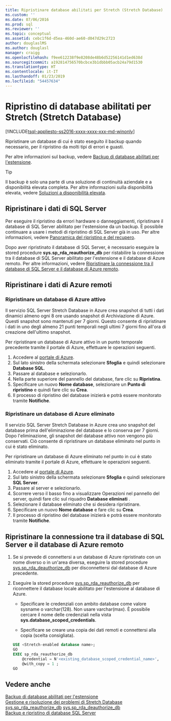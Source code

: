 ```yaml
---
title: Ripristinare database abilitati per Stretch (Stretch Database) | Microsoft Docs
ms.custom: ''
ms.date: 07/06/2016
ms.prod: sql
ms.reviewer: ''
ms.topic: conceptual
ms.assetid: cebc1f6d-d5ea-460d-ae60-d047d29c2723
author: douglaslMS
ms.author: douglasl
manager: craigg
ms.openlocfilehash: f9ee612238f9e8208de48b6d52256141d1ed638d
ms.sourcegitcommit: a192814756570bcbce3b1dbbb05acb24a79d1530
ms.translationtype: HT
ms.contentlocale: it-IT
ms.lasthandoff: 01/23/2019
ms.locfileid: "54457634"
---
```

# <a name="restore-stretch-enabled-databases-stretch-database"></a>Ripristino di database abilitati per Stretch (Stretch Database)
[!INCLUDE[tsql-appliesto-ss2016-xxxx-xxxx-xxx-md-winonly](../../includes/tsql-appliesto-ss2016-xxxx-xxxx-xxx-md-winonly.md)]


  Ripristinare un database di cui è stato eseguito il backup quando necessario, per il ripristino da molti tipi di errori e guasti.
  
  Per altre informazioni sul backup, vedere [Backup di database abilitati per l'estensione](../../sql-server/stretch-database/backup-stretch-enabled-databases-stretch-database.md).

> [!TIP]
> Il backup è solo una parte di una soluzione di continuità aziendale e a disponibilità elevata completa. Per altre informazioni sulla disponibilità elevata, vedere [Soluzioni a disponibilità elevata](../../database-engine/sql-server-business-continuity-dr.md).

## <a name="restore-your-sql-server-data"></a>Ripristinare i dati di SQL Server
Per eseguire il ripristino da errori hardware o danneggiamenti, ripristinare il database di SQL Server abilitato per l'estensione da un backup. È possibile continuare a usare i metodi di ripristino di SQL Server già in uso. Per altre informazioni, vedere [Panoramica del ripristino e del recupero](../../relational-databases/backup-restore/restore-and-recovery-overview-sql-server.md).

Dopo aver ripristinato il database di SQL Server, è necessario eseguire la stored procedure **sys.sp_rda_reauthorize_db** per ristabilire la connessione tra il database di SQL Server abilitato per l'estensione e il database di Azure remoto. Per altre informazioni, vedere [Ripristinare la connessione tra il database di SQL Server e il database di Azure remoto](#reconnect).

## <a name="restore-your-remote-azure-data"></a>Ripristinare i dati di Azure remoti

### <a name="recover-a-live-azure-database"></a>Ripristinare un database di Azure attivo
Il servizio SQL Server Stretch Database in Azure crea snapshot di tutti i dati dinamici almeno ogni 8 ore usando snapshot di Archiviazione di Azure. Questi snapshot sono mantenuti per 7 giorni. Questo consente di ripristinare i dati in uno degli almeno 21 punti temporali negli ultimi 7 giorni fino all'ora di creazione dell'ultimo snapshot.

Per ripristinare un database di Azure attivo in un punto temporale precedente tramite il portale di Azure, effettuare le operazioni seguenti.

1. Accedere al [portale di Azure][].
2. Sul lato sinistro della schermata selezionare **Sfoglia** e quindi selezionare **Database SQL**.
3. Passare al database e selezionarlo.
4. Nella parte superiore del pannello del database, fare clic su **Ripristina**.
5. Specificare un nuovo **Nome database**, selezionare un **Punto di ripristino** e quindi fare clic su **Crea**.
6. Il processo di ripristino del database inizierà e potrà essere monitorato tramite **Notifiche**.

### <a name="recover-a-deleted-azure-database"></a>Ripristinare un database di Azure eliminato
Il servizio SQL Server Stretch Database in Azure crea uno snapshot del database prima dell'eliminazione del database e lo conserva per 7 giorni. Dopo l'eliminazione, gli snapshot del database attivo non vengono più conservati. Ciò consente di ripristinare un database eliminato nel punto in cui è stato eliminato.

Per ripristinare un database di Azure eliminato nel punto in cui è stato eliminato tramite il portale di Azure, effettuare le operazioni seguenti.

1. Accedere al [portale di Azure][].
2. Sul lato sinistro della schermata selezionare **Sfoglia** e quindi selezionare **SQL Server**.
3. Passare al server e selezionarlo.
4. Scorrere verso il basso fino a visualizzare Operazioni nel pannello del server, quindi fare clic sul riquadro **Database eliminati** .
5. Selezionare il database eliminato che si desidera ripristinare.
5. Specificare un nuovo **Nome database** e fare clic su **Crea**.
6. Il processo di ripristino del database inizierà e potrà essere monitorato tramite **Notifiche**.

## <a name="reconnect"></a>Ripristinare la connessione tra il database di SQL Server e il database di Azure remoto

1.  Se si prevede di connettersi a un database di Azure ripristinato con un nome diverso o in un'area diversa, eseguire la stored procedure [sys.sp_rda_deauthorize_db](../../relational-databases/system-stored-procedures/sys-sp-rda-deauthorize-db-transact-sql.md) per disconnettersi dal database di Azure precedente.  
  
2.  Eseguire la stored procedure [sys.sp_rda_reauthorize_db](../../relational-databases/system-stored-procedures/sys-sp-rda-reauthorize-db-transact-sql.md) per riconnettere il database locale abilitato per l'estensione al database di Azure.  
  
    -   Specificare le credenziali con ambito database come valore sysname o varchar(128). Non usare varchar(max). È possibile cercare il nome delle credenziali nella vista **sys.database_scoped_credentials**.  
  
    -   Specificare se creare una copia dei dati remoti e connettersi alla copia (scelta consigliata).  
  
    ```sql  
    USE <Stretch-enabled database name>;
    GO
    EXEC sp_rda_reauthorize_db
        @credential = N'<existing_database_scoped_credential_name>',
        @with_copy = 1 ;  
    GO  
    ```  
    
  ## <a name="see-also"></a>Vedere anche  
 [Backup di database abilitati per l'estensione](../../sql-server/stretch-database/backup-stretch-enabled-databases-stretch-database.md)  
 [Gestione e risoluzione dei problemi di Stretch Database](../../sql-server/stretch-database/manage-and-troubleshoot-stretch-database.md)   
 [sys.sp_rda_reauthorize_db](../../relational-databases/system-stored-procedures/sys-sp-rda-reauthorize-db-transact-sql.md) 
 [sys.sp_rda_deauthorize_db](../../relational-databases/system-stored-procedures/sys-sp-rda-deauthorize-db-transact-sql.md)  
 [Backup e ripristino di database SQL Server](../../relational-databases/backup-restore/back-up-and-restore-of-sql-server-databases.md)  
 
 [portale di Azure]: https://portal.azure.com/
 
